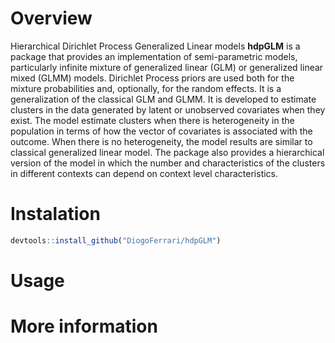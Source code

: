 Overview
========

Hierarchical Dirichlet Process Generalized Linear models **hdpGLM** is a
package that provides an implementation of semi-parametric models,
particularly infinite mixture of generalized linear (GLM) or generalized
linear mixed (GLMM) models. Dirichlet Process priors are used both for
the mixture probabilities and, optionally, for the random effects. It is
a generalization of the classical GLM and GLMM. It is developed to
estimate clusters in the data generated by latent or unobserved
covariates when they exist. The model estimate clusters when there is
heterogeneity in the population in terms of how the vector of covariates
is associated with the outcome. When there is no heterogeneity, the
model results are similar to classical generalized linear model. The
package also provides a hierarchical version of the model in which the
number and characteristics of the clusters in different contexts can
depend on context level characteristics.

Instalation
===========

``` {.r .rundoc-block rundoc-language="R" rundoc-exports="code"}
devtools::install_github("DiogoFerrari/hdpGLM")
```

Usage
=====

More information
================
